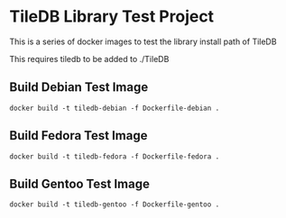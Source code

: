 # TileDB Library Test Project

This is a series of docker images to test the library install path of TileDB

This requires tiledb to be added to ./TileDB

## Build Debian Test Image

```
docker build -t tiledb-debian -f Dockerfile-debian .
```

## Build Fedora Test Image

```
docker build -t tiledb-fedora -f Dockerfile-fedora .
```

## Build Gentoo Test Image

```
docker build -t tiledb-gentoo -f Dockerfile-gentoo .
```
